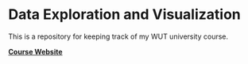 # Data Exploration and Visualization

This is a repository for keeping track of my WUT university course.

[**Course Website**](https://leon.pw.edu.pl/course/view.php?id=2126#section-0)